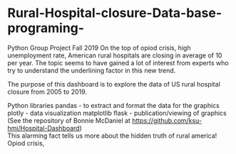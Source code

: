 # Rural-Hospital-closure-Data-base-programing-
Python Group Project Fall 2019
On the top of opiod crisis, high unemployment rate, American rural hospitals are closing in average of 10 per year.  The topic seems to have gained a lot of interest from experts who  try to understand the underlining factor in this new trend. 

The purpose of this dashboard is to explore the data of US rural hospital closure from 2005 to 2019.

Python libraries
pandas - to extract and format the data for the graphics
plotly - data visualization
matplotlib
flask   - publication/viewing of graphics
(See the repository of Bonnie McDaniel at https://github.com/ksu-hmi/Hospital-Dashboard)  
 This alarming fact tells us more about the hidden truth of rural america! Opiod crisis, 
